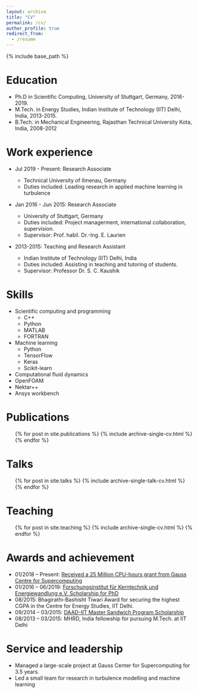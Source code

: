 ```yaml
---
layout: archive
title: "CV"
permalink: /cv/
author_profile: true
redirect_from:
  - /resume
---
```


{% include base_path %}

Education
======
* Ph.D in Scientific Computing, University of Stuttgart, Germany, 2016-2019.
* M.Tech. in Energy Studies, Indian Institute of Technology (IIT) Delhi, India, 2013-2015.
* B.Tech. in Mechanical Engineering, Rajasthan Technical University Kota, India, 2008-2012


Work experience
======

* Jul 2019 - Present: Research Associate
  * Technical University of Ilmenau, Germany
  * Duties included: Leading research in applied machine learning in turbulence

* Jan 2016 - Jun 2015: Research Associate
  * University of Stuttgart, Germany
  * Duties included: Project managerment, international collaboration, supervision.
  * Supervisor: Prof. habil. Dr.-Ing. E. Laurien
  
* 2013-2015: Teaching and Research Assistant
  * Indian Institute of Technology (IIT) Delhi, India
  * Duties included: Assisting in teaching and tutoring of students.
  * Supervisor: Professor Dr. S. C. Kaushik

  
Skills
======
* Scientific computing and programming
  * C++
  * Python
  * MATLAB
  * FORTRAN
* Machine learning
  * Python
  * TensorFlow
  * Keras
  * Scikit-learn
* Computational fluid dynamics
 * OpenFOAM
 * Nektar++
 * Ansys workbench

Publications
======
  <ul>{% for post in site.publications %}
    {% include archive-single-cv.html %}
  {% endfor %}</ul>
  
Talks
======
  <ul>{% for post in site.talks %}
    {% include archive-single-talk-cv.html %}
  {% endfor %}</ul>
  
Teaching
======
  <ul>{% for post in site.teaching %}
    {% include archive-single-cv.html %}
  {% endfor %}</ul>
  
Awards and achievement
======
* 01/2018 – Present: [Received a 25 Million CPU-hours grant from Gauss Centre for Supercomputing](https://www.gauss-supercomputing.eu/results/computational-and-scientific-engineering/article/erster-eintrag-computational-and-scientific-engineering000/)
* 01/2016 – 06/2019: [Forschungsinstitut für Kerntechnik und Energiewandlung e.V. Scholarship for PhD](https://www.ike.uni-stuttgart.de/institut/kooperationen/index.html#id-daf323af)
* 08/2015:	Bhagirathi-Bashisht Tiwari Award for securing the highest CGPA in the Centre for Energy Studies, IIT Delhi.
* 09/2014 – 03/2015:	[DAAD-IIT Master Sandwich Program Scholarship](https://www.daad.de/deutschland/stipendium/datenbank/en/21148-scholarship-database/?daad=1&detail=57504697&intention=&origin=4&page=3&q=&status=&subjectGrps=)
* 08/2013 – 03/2015:	MHRD, India fellowship for pursuing M.Tech. at IIT Delhi

Service and leadership
======
* Managed a large-scale project at Gauss Center for Supercomputing for 3.5 years.
* Led a small team for research in turbulence modelling and machine learning
